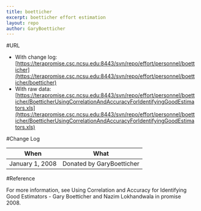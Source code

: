 ```yaml
---
title: boetticher
excerpt: boetticher effort estimation
layout: repo
author: GaryBoetticher
---
```



#URL

  * With change log: [https://terapromise.csc.ncsu.edu:8443/svn/repo/effort/personnel/boetticher](https://terapromise.csc.ncsu.edu:8443/svn/repo/effort/personnel/boetticher/boetticher)
  * With raw data: [https://terapromise.csc.ncsu.edu:8443/svn/repo/effort/personnel/boetticher/BoetticherUsingCorrelationAndAccuracyForIdentifyingGoodEstimators.xls](https://terapromise.csc.ncsu.edu:8443/svn/repo/effort/personnel/boetticher/BoetticherUsingCorrelationAndAccuracyForIdentifyingGoodEstimators.xls)

#Change Log

When | What
---- | ----
January 1, 2008 | Donated by GaryBoetticher

#Reference

For more information, see Using Correlation and Accuracy for Identifying Good Estimators - Gary Boetticher and Nazim Lokhandwala in promise 2008.

